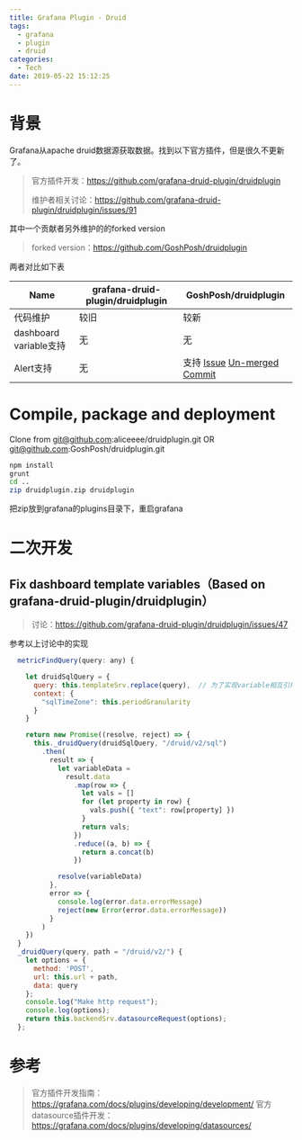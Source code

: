 ```yaml
---
title: Grafana Plugin - Druid
tags:
  - grafana
  - plugin
  - druid
categories:
  - Tech
date: 2019-05-22 15:12:25
---
```



# 背景

Grafana从apache druid数据源获取数据。找到以下官方插件，但是很久不更新了。

> 官方插件开发：https://github.com/grafana-druid-plugin/druidplugin
> 
> 维护者相关讨论：https://github.com/grafana-druid-plugin/druidplugin/issues/91 

其中一个贡献者另外维护的的forked version
> forked version：https://github.com/GoshPosh/druidplugin 

<!-- more -->

两者对比如下表

 Name  | grafana-druid-plugin/druidplugin | GoshPosh/druidplugin 
---- | --- | ---
代码维护 | 较旧 | 较新
dashboard variable支持 |  无 | 无
Alert支持 | 无 | 支持 [Issue](https://github.com/grafana/grafana/issues/6841) [Un-merged Commit](https://github.com/GoshPosh/druidplugin/pull/20)

# Compile, package and deployment
Clone from 
git@github.com:aliceeee/druidplugin.git 
OR 
git@github.com:GoshPosh/druidplugin.git

```sh
npm install
grunt
cd ..
zip druidplugin.zip druidplugin
```
把zip放到grafana的plugins目录下，重启grafana

# 二次开发

## Fix dashboard template variables（Based on grafana-druid-plugin/druidplugin）

> 讨论：https://github.com/grafana-druid-plugin/druidplugin/issues/47

参考以上讨论中的实现

```js src/datasource.ts
  metricFindQuery(query: any) {

    let druidSqlQuery = {
      query: this.templateSrv.replace(query),  // 为了实现variable相互引用，实现级联查询
      context: {
        "sqlTimeZone": this.periodGranularity
      }
    }

    return new Promise((resolve, reject) => {
      this._druidQuery(druidSqlQuery, "/druid/v2/sql")
        .then(
          result => {
            let variableData =
              result.data
                .map(row => {
                  let vals = []
                  for (let property in row) {
                    vals.push({ "text": row[property] })
                  }
                  return vals;
                })
                .reduce((a, b) => {
                  return a.concat(b)
                })

            resolve(variableData)
          },
          error => {
            console.log(error.data.errorMessage)
            reject(new Error(error.data.errorMessage))
          }
        )
    })
  }
  _druidQuery(query, path = "/druid/v2/") {
    let options = {
      method: 'POST',
      url: this.url + path,
      data: query
    };
    console.log("Make http request");
    console.log(options);
    return this.backendSrv.datasourceRequest(options);
  };
```


# 参考

> 官方插件开发指南：https://grafana.com/docs/plugins/developing/development/
> 官方datasource插件开发：https://grafana.com/docs/plugins/developing/datasources/
